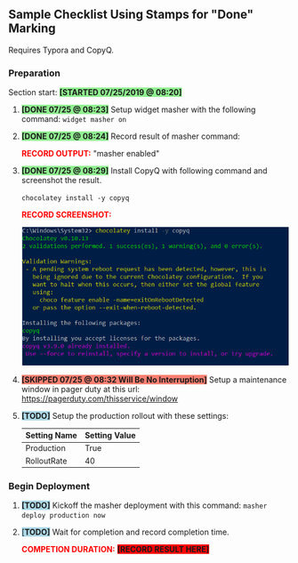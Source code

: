 ## Sample Checklist Using Stamps for "Done" Marking

Requires Typora and CopyQ.

### Preparation

Section start: <span style="background-color:lightgreen;border: 1px">**[STARTED 07/25/2019 @ 08:20]**</span>

1. <span style="background-color:lightgreen;border: 1px">**[DONE 07/25 @ 08:23]**</span> Setup widget masher with the following command:
   `widget masher on`

2. <span style="background-color:lightgreen;border: 1px">**[DONE 07/25 @ 08:24]**</span> Record result of masher command:

   <span style="color:red">**RECORD OUTPUT:**</span> "masher enabled"

3. <span style="background-color:lightgreen;border: 1px">**[DONE 07/25 @ 08:29]**</span> Install CopyQ with following command and screenshot the result.

   `chocolatey install -y copyq`

   <span style="color:red">**RECORD SCREENSHOT:**</span>

   ![1564057667184](1563976614625.png)

4. <span style="background-color:salmon;border: 1px">**[SKIPPED 07/25 @ 08:32 Will Be No Interruption]**</span> Setup a maintenance window in pager duty at this url: https://pagerduty.com/thisservice/window

5. <span style="background-color:lightblue;border: 1px">**[TODO]**</span> Setup the production rollout with these settings:

   | Setting Name | Setting Value |
   | ------------ | ------------- |
   | Production   | True          |
   | RolloutRate  | 40            |

### Begin Deployment

1. <span style="background-color:lightblue;border: 1px">**[TODO]**</span> Kickoff the masher deployment with this command:
   `masher deploy production now`

2. <span style="background-color:lightblue;border: 1px">[**TODO]**</span> Wait for completion and record completion time.

   <span style="color:red">**COMPETION DURATION:**</span> <span style="background-color:red;border: 1px">**[RECORD RESULT HERE]**</span> 